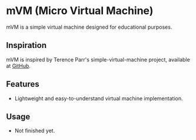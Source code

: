 # mVM (Micro Virtual Machine)

mVM is a simple virtual machine designed for educational purposes.

## Inspiration

mVM is inspired by Terence Parr's simple-virtual-machine project, available at [GitHub](https://github.com/parrt/simple-virtual-machine).

## Features

- Lightweight and easy-to-understand virtual machine implementation.

## Usage

- Not finished yet.
